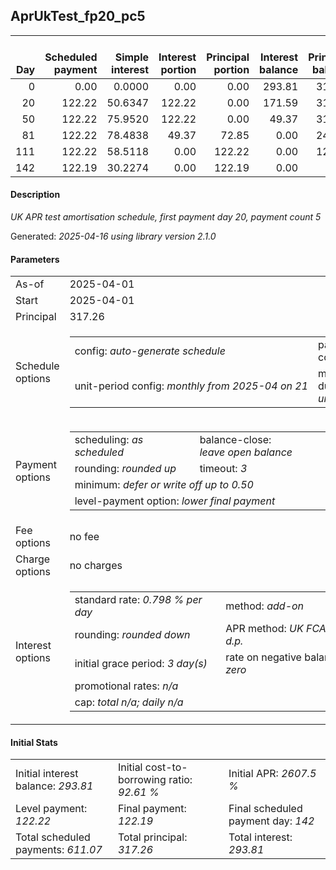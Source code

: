 <h2>AprUkTest_fp20_pc5</h2>
<table>
    <thead style="vertical-align: bottom;">
        <th style="text-align: right;">Day</th>
        <th style="text-align: right;">Scheduled payment</th>
        <th style="text-align: right;">Simple interest</th>
        <th style="text-align: right;">Interest portion</th>
        <th style="text-align: right;">Principal portion</th>
        <th style="text-align: right;">Interest balance</th>
        <th style="text-align: right;">Principal balance</th>
        <th style="text-align: right;">Total simple interest</th>
        <th style="text-align: right;">Total interest</th>
        <th style="text-align: right;">Total principal</th>
    </thead>
    <tr style="text-align: right;">
        <td class="ci00">0</td>
        <td class="ci01" style="white-space: nowrap;">0.00</td>
        <td class="ci02">0.0000</td>
        <td class="ci03">0.00</td>
        <td class="ci04">0.00</td>
        <td class="ci05">293.81</td>
        <td class="ci06">317.26</td>
        <td class="ci07">0.0000</td>
        <td class="ci08">0.00</td>
        <td class="ci09">0.00</td>
    </tr>
    <tr style="text-align: right;">
        <td class="ci00">20</td>
        <td class="ci01" style="white-space: nowrap;">122.22</td>
        <td class="ci02">50.6347</td>
        <td class="ci03">122.22</td>
        <td class="ci04">0.00</td>
        <td class="ci05">171.59</td>
        <td class="ci06">317.26</td>
        <td class="ci07">50.6347</td>
        <td class="ci08">122.22</td>
        <td class="ci09">0.00</td>
    </tr>
    <tr style="text-align: right;">
        <td class="ci00">50</td>
        <td class="ci01" style="white-space: nowrap;">122.22</td>
        <td class="ci02">75.9520</td>
        <td class="ci03">122.22</td>
        <td class="ci04">0.00</td>
        <td class="ci05">49.37</td>
        <td class="ci06">317.26</td>
        <td class="ci07">126.5867</td>
        <td class="ci08">244.44</td>
        <td class="ci09">0.00</td>
    </tr>
    <tr style="text-align: right;">
        <td class="ci00">81</td>
        <td class="ci01" style="white-space: nowrap;">122.22</td>
        <td class="ci02">78.4838</td>
        <td class="ci03">49.37</td>
        <td class="ci04">72.85</td>
        <td class="ci05">0.00</td>
        <td class="ci06">244.41</td>
        <td class="ci07">205.0705</td>
        <td class="ci08">293.81</td>
        <td class="ci09">72.85</td>
    </tr>
    <tr style="text-align: right;">
        <td class="ci00">111</td>
        <td class="ci01" style="white-space: nowrap;">122.22</td>
        <td class="ci02">58.5118</td>
        <td class="ci03">0.00</td>
        <td class="ci04">122.22</td>
        <td class="ci05">0.00</td>
        <td class="ci06">122.19</td>
        <td class="ci07">263.5823</td>
        <td class="ci08">293.81</td>
        <td class="ci09">195.07</td>
    </tr>
    <tr style="text-align: right;">
        <td class="ci00">142</td>
        <td class="ci01" style="white-space: nowrap;">122.19</td>
        <td class="ci02">30.2274</td>
        <td class="ci03">0.00</td>
        <td class="ci04">122.19</td>
        <td class="ci05">0.00</td>
        <td class="ci06">0.00</td>
        <td class="ci07">293.8096</td>
        <td class="ci08">293.81</td>
        <td class="ci09">317.26</td>
    </tr>
</table>
<h4>Description</h4>
<p><i>UK APR test amortisation schedule, first payment day 20, payment count 5</i></p>
<p>Generated: <i>2025-04-16 using library version 2.1.0</i></p>
<h4>Parameters</h4>
<table>
    <tr>
        <td>As-of</td>
        <td>2025-04-01</td>
    </tr>
    <tr>
        <td>Start</td>
        <td>2025-04-01</td>
    </tr>
    <tr>
        <td>Principal</td>
        <td>317.26</td>
    </tr>
    <tr>
        <td>Schedule options</td>
        <td>
            <table>
                <tr>
                    <td>config: <i>auto-generate schedule</i></td>
                    <td>payment count: <i>5</i></td>
                </tr>
                <tr>
                    <td style="white-space: nowrap;">unit-period config: <i>monthly from 2025-04 on 21</i></td>
                    <td>max duration: <i>unlimited</i></td>
                </tr>
            </table>
        </td>
    </tr>
    <tr>
        <td>Payment options</td>
        <td>
            <table>
                <tr>
                    <td>scheduling: <i>as scheduled</i></td>
                    <td>balance-close: <i>leave&nbsp;open&nbsp;balance</i></td>
                </tr>
                <tr>
                    <td>rounding: <i>rounded up</i></td>
                    <td>timeout: <i>3</i></td>
                </tr>
                <tr>
                    <td colspan='2'>minimum: <i>defer&nbsp;or&nbsp;write&nbsp;off&nbsp;up&nbsp;to&nbsp;0.50</i></td>
                </tr>
                <tr>
                    <td colspan='2'>level-payment option: <i>lower&nbsp;final&nbsp;payment</i></td>
                </tr>
            </table>
        </td>
    </tr>
    <tr>
        <td>Fee options</td>
        <td>no fee
        </td>
    </tr>
    <tr>
        <td>Charge options</td>
        <td>no charges
        </td>
    </tr>
    <tr>
        <td>Interest options</td>
        <td>
            <table>
                <tr>
                    <td>standard rate: <i>0.798 % per day</i></td>
                    <td>method: <i>add-on</i></td>
                </tr>
                <tr>
                    <td>rounding: <i>rounded down</i></td>
                    <td>APR method: <i>UK FCA to 1 d.p.</i></td>
                </tr>
                <tr>
                    <td>initial grace period: <i>3 day(s)</i></td>
                    <td>rate on negative balance: <i>zero</i></td>
                </tr>
                <tr>
                    <td colspan="2">promotional rates: <i><i>n/a</i></i></td>
                </tr>
                <tr>
                    <td colspan="2">cap: <i>total <i>n/a</i>; daily <i>n/a</i></td>
                </tr>
            </table>
        </td>
    </tr>
</table>
<h4>Initial Stats</h4>
<table>
    <tr>
        <td>Initial interest balance: <i>293.81</i></td>
        <td>Initial cost-to-borrowing ratio: <i>92.61 %</i></td>
        <td>Initial APR: <i>2607.5 %</i></td>
    </tr>
    <tr>
        <td>Level payment: <i>122.22</i></td>
        <td>Final payment: <i>122.19</i></td>
        <td>Final scheduled payment day: <i>142</i></td>
    </tr>
    <tr>
        <td>Total scheduled payments: <i>611.07</i></td>
        <td>Total principal: <i>317.26</i></td>
        <td>Total interest: <i>293.81</i></td>
    </tr>
</table>
